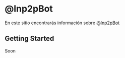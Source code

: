 # @lnp2pBot

En este sitio encontrarás información sobre [@lnp2pBot](https://t.me/lnp2pbot)

## Getting Started

Soon
